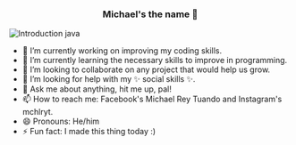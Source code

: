 ### <center> Michael's the name 👋 

![Introduction java](https://github.com/michaelryt/michaelryt/assets/126629984/8772a0fa-bc21-4a54-9dd6-0fa12d2fc285) </center>

<!-- **michaelryt/michaelryt** is a ✨ _special_ ✨ repository because its `README.md` (this file) appears on your GitHub profile. -->

- 🔭 I’m currently working on improving my coding skills.
- 🌱 I’m currently learning the necessary skills to improve in programming.
- 👯 I’m looking to collaborate on any project that would help us grow.
- 🤔 I’m looking for help with my ✨ social skills ✨.
- 💬 Ask me about anything, hit me up, pal!
- 📫 How to reach me: Facebook's Michael Rey Tuando and Instagram's mchlryt.
- 😄 Pronouns: He/him
- ⚡ Fun fact: I made this thing today :)
